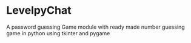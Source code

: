 # LevelpyChat
A password guessing Game module with ready made number guessing game in python using tkinter and pygame
